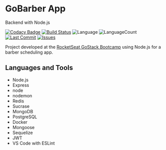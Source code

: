 # GoBarber App

Backend with Node.js

[![Codacy Badge](https://api.codacy.com/project/badge/Grade/d20792ff896d4ab2981307d37e88c19f)](https://app.codacy.com/app/mesquita09/api-gobarber?utm_source=github.com&utm_medium=referral&utm_content=mesquita09/api-gobarber&utm_campaign=Badge_Grade_Dashboard)
[![Build Status][travis-image]][travis-url]
![Language][language-image]
![LanguageCount][languagecount-image]
[![Last Commit][lastcommit-image]][lastcommit-url]
[![Issues][issues-image]][issues-url]

Project developed at the [RocketSeat GoStack Bootcamp](https://rocketseat.com.br) using Node.js for a barber scheduling app.

## Languages and Tools

- Node.js
- Express
- node
- nodemon
- Redis
- Sucrase
- MongoDB
- PostgreSQL
- Docker
- Mongoose
- Sequelize
- JWT
- VS Code with ESLint

<!-- Markdown link & img dfn's -->

[language-image]: https://img.shields.io/github/languages/top/mesquita09/api-gobarber.svg
[languagecount-image]: https://img.shields.io/github/languages/count/mesquita09/api-gobarber.svg
[travis-image]: https://img.shields.io/travis/dbader/node-datadog-metrics/master.svg?style=flat-square
[travis-url]: https://travis-ci.org/dbader/node-datadog-metrics
[lastcommit-image]: https://img.shields.io/github/last-commit/mesquita09/api-gobarber.svg
[lastcommit-url]: https://github.com/mesquita09/api-gobarber/commits/master
[issues-image]: https://img.shields.io/github/issues/mesquita09/api-gobarber.svg
[issues-url]: https://github.com/mesquita09/api-gobarber/issues
